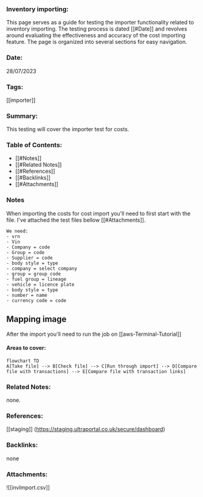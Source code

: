 ### Inventory importing:

This page serves as a guide for testing the importer functionality related to inventory importing. The testing process is dated [[#Date]] and revolves around evaluating the effectiveness and accuracy of the cost importing feature. The page is organized into several sections for easy navigation.

### Date:

28/07/2023

### Tags:

[[importer]] 

### Summary:

This testing will cover the importer test for costs.

### Table of Contents:

- [[#Notes]]
- [[#Related Notes]]
- [[#References]]
- [[#Backlinks]]
- [[#Attachments]]

### Notes

When importing the costs for cost import you'll need to first start with the file. I've attached the test files bellow [[#Attachments]].  

	We need:
	- vrn
	- Vin
	- Company = code
	- Group = code
	- Supplier = code
	- body style = type 
	- company = select company
	- group = group code
	- fuel group = lineage
	- vehicle = licence plate 
	- body style = type  
	- number = name
	- currency code = code
## Mapping image

After the import you'll need to run the job on [[aws-Terminal-Tutorial]]

#### Areas to cover:

```mermaid
flowchart TD
A[Take file] --> B[Check file] --> C[Run through import] --> D[Compare file with transactions] --> E[Compare file with transaction links]
```

### Related Notes:

none.

### References:

[[staging]] (https://staging.ultraportal.co.uk/secure/dashboard)

### Backlinks:

none

### Attachments:

![[invImport.csv]]